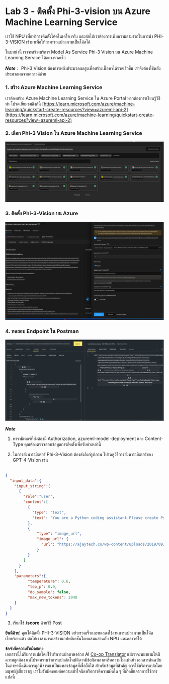 <!--
CO_OP_TRANSLATOR_METADATA:
{
  "original_hash": "20cb4e6ac1686248e8be913ccf6c2bc2",
  "translation_date": "2025-05-09T19:43:36+00:00",
  "source_file": "md/02.Application/02.Code/Phi3/VSCodeExt/HOL/Apple/03.DeployPhi3VisionOnAzure.md",
  "language_code": "th"
}
-->
# **Lab 3 - ติดตั้ง Phi-3-vision บน Azure Machine Learning Service**

เราใช้ NPU เพื่อทำการติดตั้งโค้ดในเครื่องจริง และต่อไปเราต้องการเพิ่มความสามารถในการนำ PHI-3-VISION เข้ามาเพื่อให้สามารถแปลงภาพเป็นโค้ดได้

ในบทนำนี้ เราจะสร้างบริการ Model As Service Phi-3 Vision บน Azure Machine Learning Service ได้อย่างรวดเร็ว

***Note***： Phi-3 Vision ต้องการพลังประมวลผลสูงเพื่อสร้างเนื้อหาได้รวดเร็วขึ้น เราจึงต้องใช้พลังประมวลผลจากคลาวด์ช่วย

### **1. สร้าง Azure Machine Learning Service**

เราต้องสร้าง Azure Machine Learning Service ใน Azure Portal หากต้องการเรียนรู้วิธีทำ โปรดเยี่ยมชมลิงก์นี้ [https://learn.microsoft.com/azure/machine-learning/quickstart-create-resources?view=azureml-api-2](https://learn.microsoft.com/azure/machine-learning/quickstart-create-resources?view=azureml-api-2)

### **2. เลือก Phi-3 Vision ใน Azure Machine Learning Service**

![Catalog](../../../../../../../../../translated_images/vison_catalog.e04e9e5f2b6ff115fff30e793e54e617da07251c7b192e1a68e6b050917f45aa.th.png)

### **3. ติดตั้ง Phi-3-Vision บน Azure**

![Deploy](../../../../../../../../../translated_images/vision_deploy.c0582d08b5d49675c643f3bedc04ae106957304f3cd4702406fa08bea80ba213.th.png)

### **4. ทดสอบ Endpoint ใน Postman**

![Test](../../../../../../../../../translated_images/vision_test.fb4ff33607077153c7b5dcf37648dc5a9cb550824aeba89963e6b270314fc554.th.png)

***Note***

1. พารามิเตอร์ที่ส่งต้องมี Authorization, azureml-model-deployment และ Content-Type คุณต้องตรวจสอบข้อมูลการติดตั้งเพื่อรับค่าเหล่านี้

2. ในการส่งพารามิเตอร์ Phi-3-Vision ต้องส่งลิงก์รูปภาพ โปรดดูวิธีการส่งพารามิเตอร์ของ GPT-4-Vision เช่น

```json

{
  "input_data":{
    "input_string":[
      {
        "role":"user",
        "content":[ 
          {
            "type": "text",
            "text": "You are a Python coding assistant.Please create Python code for image "
          },
          {
              "type": "image_url",
              "image_url": {
                "url": "https://ajaytech.co/wp-content/uploads/2019/09/index.png"
              }
          }
        ]
      }
    ],
    "parameters":{
          "temperature": 0.6,
          "top_p": 0.9,
          "do_sample": false,
          "max_new_tokens": 2048
    }
  }
}

```

3. เรียกใช้ **/score** ด้วยวิธี Post

**ยินดีด้วย**! คุณได้ติดตั้ง PHI-3-VISION อย่างรวดเร็วและทดลองใช้งานการแปลงภาพเป็นโค้ดเรียบร้อยแล้ว ต่อไปเราสามารถสร้างแอปพลิเคชันโดยผสมผสานกับ NPU และคลาวด์ได้

**ข้อจำกัดความรับผิดชอบ**:  
เอกสารนี้ได้รับการแปลโดยใช้บริการแปลภาษาด้วย AI [Co-op Translator](https://github.com/Azure/co-op-translator) แม้เราจะพยายามให้มีความถูกต้อง แต่โปรดทราบว่าการแปลอัตโนมัติอาจมีข้อผิดพลาดหรือความไม่แม่นยำ เอกสารต้นฉบับในภาษาดั้งเดิมควรถูกพิจารณาเป็นแหล่งข้อมูลที่เชื่อถือได้ สำหรับข้อมูลที่สำคัญ ควรใช้บริการแปลโดยมนุษย์ผู้เชี่ยวชาญ เราไม่รับผิดชอบต่อความเข้าใจผิดหรือการตีความผิดใด ๆ ที่เกิดขึ้นจากการใช้การแปลนี้